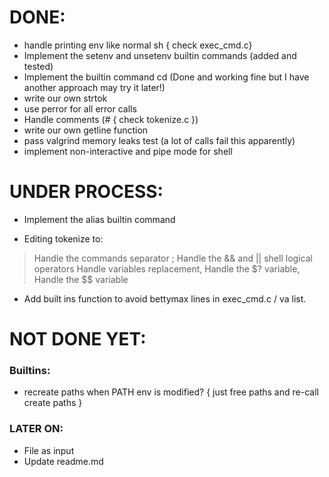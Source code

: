 # DONE:
- handle printing env like normal sh { check exec_cmd.c}
- Implement the setenv and unsetenv builtin commands (added and tested)
- Implement the builtin command cd (Done and working fine but I have another approach may try it later!)
- write our own strtok
- use perror for all error calls 
- Handle comments (# { check tokenize.c })
- write our own getline function
- pass valgrind memory leaks test (a lot of calls fail this apparently)
- implement non-interactive and pipe mode for shell

# UNDER PROCESS:
- Implement the alias builtin command <!-- Daniel -->
* Editing tokenize to: <!-- HIBA -->
> Handle the commands separator ;
> Handle the && and || shell logical operators
> Handle variables replacement, Handle the $? variable, Handle the $$ variable

- Add built ins function to avoid bettymax lines in exec_cmd.c / va list. <!-- HIBA -->

# NOT DONE YET:

### Builtins:
+ recreate paths when PATH env is modified? { just free paths and re-call create paths }

### LATER ON:
* File as input
* Update readme.md <!-- HIBA -->
